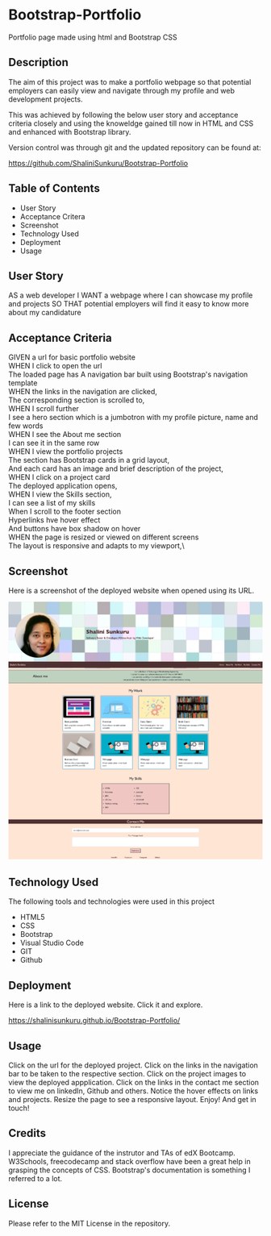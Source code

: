 # Bootstrap-Portfolio
Portfolio page made using html and Bootstrap CSS

## Description

The aim of this project was to make a portfolio webpage so that potential employers can easily view and navigate through my profile and web development projects. 

This was achieved by following the below user story and acceptance criteria closely and using the knoweldge gained till now in HTML and CSS and enhanced with Bootstrap library.

Version control was through git and the updated repository can be found at:

https://github.com/ShaliniSunkuru/Bootstrap-Portfolio

## Table of Contents

- User Story
- Acceptance Critera
- Screenshot
- Technology Used
- Deployment
- Usage

## User Story

AS a web developer
I WANT a webpage where I can showcase my profile and projects
SO THAT potential employers will find it easy to know more about my candidature

## Acceptance Criteria

GIVEN a url for basic portfolio website\
WHEN I click to open the url\
The loaded page has A navigation bar built using Bootstrap's navigation template\
WHEN the links in the navigation are clicked,\
The corresponding section is scrolled to,\
WHEN I scroll further\
I see a hero section which is a jumbotron with my profile picture, name and few words\
WHEN I see the About me section\
I can see it in the same row\
WHEN I view the portfolio projects\
The section has Bootstrap cards in a grid layout,\
And each card has an image and brief description of the project,\
WHEN I click on a project card\
The deployed application opens,\
WHEN I view the Skills section,\
I can see a list of my skills\
When I scroll to the footer section\
Hyperlinks hve hover effect\
And buttons have box shadow on hover\
WHEN the page is resized or viewed on different screens\
The layout is responsive and adapts to my viewport,\


## Screenshot

Here is a screenshot of the deployed website when opened using its URL.

![Screenshot of Shalini Sunkuru's Porfolio website](./images/screenshot.png)

## Technology Used

The following tools and technologies were used in this project

- HTML5
- CSS
- Bootstrap
- Visual Studio Code
- GIT
- Github
  
## Deployment

Here is a link to the deployed website. Click it and explore.

https://shalinisunkuru.github.io/Bootstrap-Portfolio/ 

## Usage

Click on the url for the deployed project. Click on the links in the navigation bar to be taken to the respective section. Click on the project images to view the deployed appplication. Click on the links in the contact me section to view me on linkedIn, Github and others. Notice the hover effects on links and projects. Resize the page to see a responsive layout. Enjoy! And get in touch!

## Credits

I appreciate the guidance of the instrutor and TAs of edX Bootcamp. W3Schools, freecodecamp and stack overflow have been a great help in grasping the concepts of CSS. Bootstrap's documentation is something I referred to a lot.

## License

Please refer to the MIT License in the repository.




